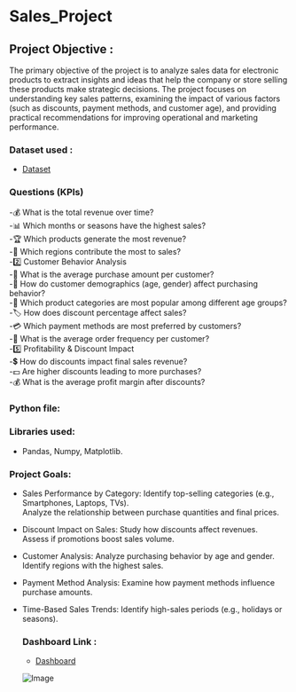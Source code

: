 # Sales_Project
## Project Objective :

The primary objective of the project is to analyze sales data for electronic products to extract insights and ideas that help the company or store selling these products make strategic decisions. The project focuses on understanding key sales patterns, examining the impact of various factors (such as discounts, payment methods, and customer age), and providing practical recommendations for improving operational and marketing performance.


### Dataset used :
- <a href="https://github.com/DohaNasr115/Sales_Project/blob/main/sales_data.csv">Dataset</a>
### Questions (KPIs)
-💰 What is the total revenue over time?  
-📊 Which months or seasons have the highest sales?  
-🏆 Which products generate the most revenue?  
-📍 Which regions contribute the most to sales?  
-2️⃣ Customer Behavior Analysis  
-🛒 What is the average purchase amount per customer?   
-👤 How do customer demographics (age, gender) affect purchasing behavior?   
-🎯 Which product categories are most popular among different age groups?  
-🏷️ How does discount percentage affect sales?   
-💳 Which payment methods are most preferred by customers?   
-🔄 What is the average order frequency per customer?   
-5️⃣ Profitability & Discount Impact  
-💲 How do discounts impact final sales revenue?  
-💵 Are higher discounts leading to more purchases?   
-💰 What is the average profit margin after discounts?   

### Python file:

### Libraries used:
- Pandas, Numpy, Matplotlib.

### Project Goals:
- Sales Performance by Category:
  Identify top-selling categories (e.g., Smartphones, Laptops, TVs).  
  Analyze the relationship between purchase quantities and final prices.
- Discount Impact on Sales:
  Study how discounts affect revenues.  
  Assess if promotions boost sales volume.
- Customer Analysis:
  Analyze purchasing behavior by age and gender.  
  Identify regions with the highest sales.
- Payment Method Analysis:
  Examine how payment methods influence purchase amounts. 
- Time-Based Sales Trends:
  Identify high-sales periods (e.g., holidays or seasons).
  ### Dashboard Link :
   - <a href="https://github.com/DohaNasr115/Sales_Project/blob/main/PROJECT%20DASHBOARD.pbix">Dashboard</a>
     
   ![Image](https://github.com/user-attachments/assets/efa7e05d-6263-481d-b18a-d48c6ef4414c)
  
    
  

  
  






